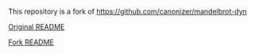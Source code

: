 This repository is a fork of https://github.com/canonizer/mandelbrot-dyn

[Original README](README_original.md)

[Fork README](README_fork.md)